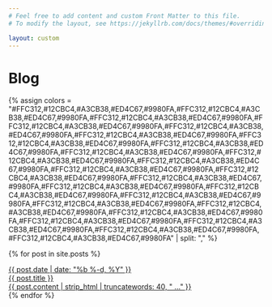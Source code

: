 ```yaml
---
# Feel free to add content and custom Front Matter to this file.
# To modify the layout, see https://jekyllrb.com/docs/themes/#overriding-theme-defaults

layout: custom
---
```

<h1 class="center">Blog</h1>

<script>
  document.addEventListener('DOMContentLoaded', event => {
    document.addEventListener('click', e => {
      let target = e.target;
      if (!target.href) {
        let parent = e.target.parentNode;
        if (target.dataset.link) {
          window.location = target.dataset.link;
        } else if (parent.dataset.link) {
          window.location = parent.dataset.link;
        };
      };
    });
  });
</script>

<!-- https://flatuicolors.com/palette/nl -->
{% assign colors = "#FFC312,#12CBC4,#A3CB38,#ED4C67,#9980FA,#FFC312,#12CBC4,#A3CB38,#ED4C67,#9980FA,#FFC312,#12CBC4,#A3CB38,#ED4C67,#9980FA,#FFC312,#12CBC4,#A3CB38,#ED4C67,#9980FA,#FFC312,#12CBC4,#A3CB38,#ED4C67,#9980FA,#FFC312,#12CBC4,#A3CB38,#ED4C67,#9980FA,#FFC312,#12CBC4,#A3CB38,#ED4C67,#9980FA,#FFC312,#12CBC4,#A3CB38,#ED4C67,#9980FA,#FFC312,#12CBC4,#A3CB38,#ED4C67,#9980FA,#FFC312,#12CBC4,#A3CB38,#ED4C67,#9980FA,#FFC312,#12CBC4,#A3CB38,#ED4C67,#9980FA,#FFC312,#12CBC4,#A3CB38,#ED4C67,#9980FA,#FFC312,#12CBC4,#A3CB38,#ED4C67,#9980FA,#FFC312,#12CBC4,#A3CB38,#ED4C67,#9980FA,#FFC312,#12CBC4,#A3CB38,#ED4C67,#9980FA,#FFC312,#12CBC4,#A3CB38,#ED4C67,#9980FA,#FFC312,#12CBC4,#A3CB38,#ED4C67,#9980FA,#FFC312,#12CBC4,#A3CB38,#ED4C67,#9980FA,#FFC312,#12CBC4,#A3CB38,#ED4C67,#9980FA,#FFC312,#12CBC4,#A3CB38,#ED4C67,#9980FA,#FFC312,#12CBC4,#A3CB38,#ED4C67,#9980FA,#FFC312,#12CBC4,#A3CB38,#ED4C67,#9980FA,#FFC312,#12CBC4,#A3CB38,#ED4C67,#9980FA,#FFC312,#12CBC4,#A3CB38,#ED4C67,#9980FA" | split: "," %}

{% for post in site.posts %}
  <div style="display:none;">{% increment i %}</div>

  <div class="post-card" data-link="{{ post.url }}" style="outline-color:{{ colors[i] }};">
    <div class="post-description-container">
      <a href="{{ post.url }}">{{ post.date | date: "%b %-d, %Y" }}</a>
    </div>
    <div class="post-card-title">
      <a href="{{ post.url }}" style="color:{{ colors[i] }};">{{ post.title }}</a>
    </div>
    <div class="post-description-container">
      <a href="{{ post.url }}">{{ post.content | strip_html | truncatewords: 40, " ..." }}</a>
    </div>
  </div>
{% endfor %}
